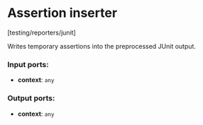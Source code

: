# Assertion inserter

[testing/reporters/junit]

Writes temporary assertions into the preprocessed JUnit output.

### Input ports:

* __context__: `any`

### Output ports:

* __context__: `any`

